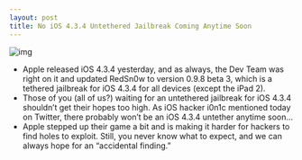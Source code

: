 ```yaml
---
layout: post
title: No iOS 4.3.4 Untethered Jailbreak Coming Anytime Soon
---
```

![img](http://media.idownloadblog.com/wp-content/uploads/2011/07/i0n1c-no-4.3.4-untether.png)
* Apple released iOS 4.3.4 yesterday, and as always, the Dev Team was right on it and updated RedSn0w to version 0.9.8 beta 3, which is a tethered jailbreak for iOS 4.3.4 for all devices (except the iPad 2).
* Those of you (all of us?) waiting for an untethered jailbreak for iOS 4.3.4 shouldn’t get their hopes too high. As iOS hacker i0n1c mentioned today on Twitter, there probably won’t be an iOS 4.3.4 untether anytime soon…
* Apple stepped up their game a bit and is making it harder for hackers to find holes to exploit. Still, you never know what to expect, and we can always hope for an “accidental finding.”

